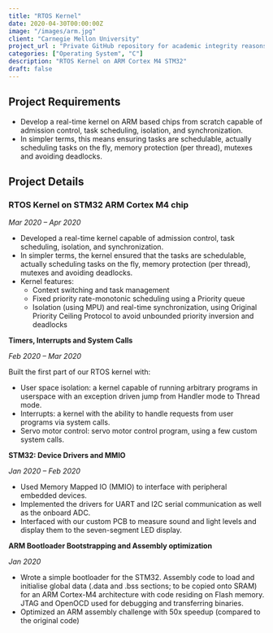 ```yaml
---
title: "RTOS Kernel"
date: 2020-04-30T00:00:00Z
image: "/images/arm.jpg"
client: "Carnegie Mellon University"
project_url : "Private GitHub repository for academic integrity reasons"
categories: ["Operating System", "C"]
description: "RTOS Kernel on ARM Cortex M4 STM32"
draft: false
---
```


## Project Requirements 


- Develop a real-time kernel on ARM based chips from scratch capable of admission control, task scheduling, isolation, and synchronization. 
- In simpler terms, this means ensuring tasks are schedulable, actually scheduling tasks on the fly, memory protection (per thread), mutexes and avoiding deadlocks.

## Project Details

### RTOS Kernel on STM32 ARM Cortex M4 chip

_Mar 2020 – Apr 2020_
- Developed a real-time kernel capable of admission control, task scheduling, isolation, and synchronization.
- In simpler terms, the kernel ensured that the tasks are schedulable, actually scheduling tasks on the fly, memory protection (per thread), mutexes and avoiding deadlocks.
- Kernel features:
    - Context switching and task management
    - Fixed priority rate-monotonic scheduling using a Priority queue
    - Isolation (using MPU) and real-time synchronization, using Original Priority Ceiling Protocol to avoid unbounded priority inversion and deadlocks 


**Timers, Interrupts and System Calls**

_Feb 2020 – Mar 2020_

Built the first part of our RTOS kernel with:

- User space isolation: a kernel capable of running arbitrary programs in userspace with an exception driven jump from Handler mode to Thread mode.
- Interrupts: a kernel with the ability to handle requests from user programs via system calls.
- Servo motor control: servo motor control program, using a few custom system calls. 


**STM32: Device Drivers and MMIO**

_Jan 2020 – Feb 2020_

- Used Memory Mapped IO (MMIO) to interface with peripheral embedded devices.
- Implemented the drivers for UART and I2C serial communication as well as the onboard ADC.
- Interfaced with our custom PCB to measure sound and light levels and display them to the seven-segment LED display. 


**ARM Bootloader Bootstrapping and Assembly optimization**

_Jan 2020_

- Wrote a simple bootloader for the STM32. Assembly code to load and initialise global data (.data and .bss sections; to be copied onto SRAM) for an ARM Cortex-M4 architecture with code residing on Flash memory. JTAG and OpenOCD used for debugging and transferring binaries.
- Optimized an ARM assembly challenge with 50x speedup (compared to the original code) 
